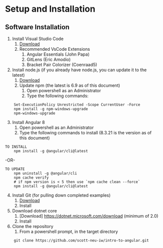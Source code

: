# Setup and Installation
## Software Installation
1. Install Visual Studio Code
    1. [Download](https://code.visualstudio.com/download)
    2. Recommended VsCode Extensions
        1. Angular Essentials (John Papa)
        2. GitLens (Eric Amodio)
        3. Bracket Pair Colorizer (Coenraad5)
2. Install node.js (if you already have node.js, you can update it to the latest)
    1. [Download](https://nodejs.org/en/download)
    2. Update npm (the latest is 6.9 as of this document)
	    1. Open powershell as an Administrator
		2. Type the following commands:
```
	Set-ExecutionPolicy Unrestricted -Scope CurrentUser -Force
	npm install -g npm-windows-upgrade
	npm-windows-upgrade
```
3. Install Angular 8
	1. Open powershell as an Administrator
	2. Type the following commands to install (8.3.21 is the version as of this document)
```
TO INSTALL
	npm install -g @angular/cli@latest
```
-OR-
```
TO UPDATE
	npm uninstall -g @angular/cli
	npm cache verify
	# if npm version is < 5 then use `npm cache clean --force` 
	npm install -g @angular/cli@latest
```
4. Install Git (for pulling down completed examples)
    1. [Download](https://git-scm.com/downloads)
    2. Install
5. Download dotnet core
	1. [Download] https://dotnet.microsoft.com/download (minimum of 2.0)
	2. Install
6. Clone the repository
	1. From a powershell prompt, in the target directory
```
	git clone https://github.com/scott-neu-iw/intro-to-angular.git
```

